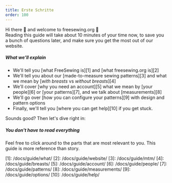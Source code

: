 ```yaml
---
title: Erste Schritte
order: 100
---
```


Hi there 👋 and welcome to freesewing.org 🙂  
Reading this guide will take about 10 minutes of your time now, to save you a bunch of questions later, and make sure you get the most out of our website.

##### What we'll explain

 - We'll tell you [what FreeSewing is][1] and [what freesewing.org is][2]
 - We'll tell you about our [made-to-measure sewing patterns][3] and what we mean by [*with breasts* vs *without breasts*][4]
 - We'll cover [why you need an account][5] what we mean by [your people][6] or [your patterns][7], and we talk about [measurements][8]
 - We'll go over [how you can configure your patterns][9] with design and pattern options
 - Finally, we'll tell you [where you can get help][10] if you get stuck.

Sounds good? Then let's dive right in:

<ReadMore list />

<Tip>

##### You don't have to read everything

Feel free to click around to the parts that are most relevant to you. 
This guide is more reference than story.

</Tip>
[1]: /docs/guide/what/
[2]: /docs/guide/website/
[3]: /docs/guide/mtm/
[4]: /docs/guide/breasts/
[5]: /docs/guide/account/
[6]: /docs/guide/people/
[7]: /docs/guide/patterns/
[8]: /docs/guide/measurements/
[9]: /docs/guide/options/
[10]: /docs/guide/help/
